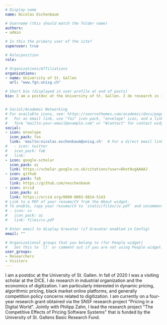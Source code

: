 ```yaml
---
# Display name
name: Nicolas Eschenbaum

# Username (this should match the folder name)
authors:
- admin

# Is this the primary user of the site?
superuser: true

# Role/position
role: 

# Organizations/Affiliations
organizations:
- name: University of St. Gallen
  url: "www.fgn.unisg.ch"

# Short bio (displayed in user profile at end of posts)
bio: I am a postdoc at the University of St. Gallen. I do research in industrial organization and the economics of digitization. I am particularly interested in dynamic pricing, algorithmic pricing, black market online platforms, and generally competition policy concerns related to digitization. I am currently on a four-year research grant obtained via the SNSF research project "Pricing in a Digital World". Jointly with Philipp Zahn, I lead the research project "The Competitive Effects of Pricing Software Systems" that is funded by the University of St. Gallens Basic Research Fund.


# Social/Academic Networking
# For available icons, see: https://sourcethemes.com/academic/docs/page-builder/#icons
#   For an email link, use "fas" icon pack, "envelope" icon, and a link in the
#   form "mailto:your-email@example.com" or "#contact" for contact widget.
social:
- icon: envelope
  icon_pack: fas
  link: 'mailto:nicolas.eschenbaum@unisg.ch'  # For a direct email link, use "mailto:test@example.org".
#	- icon: twitter
#	icon_pack: fab
#	link: 
- icon: google-scholar
  icon_pack: ai
  link: https://scholar.google.co.uk/citations?user=8kot8ugAAAAJ
- icon: github
  icon_pack: fab
  link: https://github.com/neschenbaum
- icon: orcid
  icon_pack: ai
  link: https://orcid.org/0000-0003-0814-5143
# Link to a PDF of your resume/CV from the About widget.
# To enable, copy your resume/CV to `static/files/cv.pdf` and uncomment the lines below.
# - icon: cv
#   icon_pack: ai
#   link: files/cv.pdf

# Enter email to display Gravatar (if Gravatar enabled in Config)
email: ""

# Organizational groups that you belong to (for People widget)
#   Set this to `[]` or comment out if you are not using People widget.
user_groups:
- Researchers
- Visitors
---
```


I am a postdoc at the University of St. Gallen. In fall of 2020 I was a visiting scholar at the DICE. I do research in industrial organization and the economics of digitization. I am particularly interested in dynamic pricing, algorithmic pricing, black market online platforms, and generally competition policy concerns related to digitization. I am currently on a four-year research grant obtained via the SNSF research project "Pricing in a Digital World". Jointly with Philipp Zahn, I lead the research project "The Competitive Effects of Pricing Software Systems" that is funded by the University of St. Gallens Basic Research Fund.